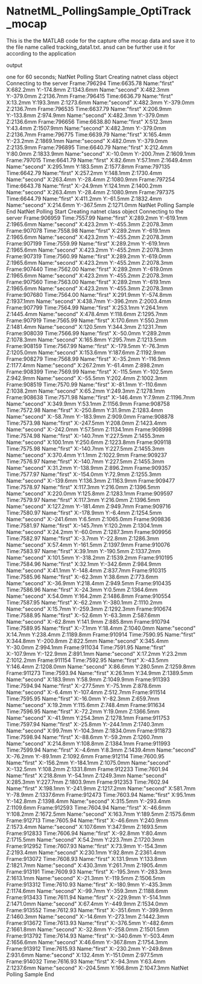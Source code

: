 # NatnetML_PollingSample_OptiTrack_mocap
This is the the MATLAB code for the capture ofhe mocap data and save it to the file name called tracking_data1.txt. ansd can be further use it for according to the application


output

one for 60 seconds; 
NatNet Polling Start
Creating natnet class object
Connecting to the server
Frame:796294  Time:6635.78
Name:"first"  X:682.2mm  Y:-174.8mm  Z:1343.6mm
Name:"second"  X:482.3mm  Y:-379.0mm  Z:2136.7mm
Frame:796415  Time:6636.79
Name:"first"  X:13.2mm  Y:193.3mm  Z:1273.6mm
Name:"second"  X:482.3mm  Y:-379.0mm  Z:2136.7mm
Frame:796535  Time:6637.79
Name:"first"  X:206.9mm  Y:-133.8mm  Z:974.9mm
Name:"second"  X:482.3mm  Y:-379.0mm  Z:2136.6mm
Frame:796656  Time:6638.80
Name:"first"  X:512.3mm  Y:43.4mm  Z:1507.9mm
Name:"second"  X:482.3mm  Y:-379.0mm  Z:2136.7mm
Frame:796775  Time:6639.79
Name:"first"  X:165.4mm  Y:-23.2mm  Z:1869.1mm
Name:"second"  X:482.0mm  Y:-379.0mm  Z:2135.9mm
Frame:796895  Time:6640.79
Name:"first"  X:212.4mm  Y:80.0mm  Z:1833.9mm
Name:"second"  X:-10.0mm  Y:-200.7mm  Z:1609.1mm
Frame:797015  Time:6641.79
Name:"first"  X:82.6mm  Y:57.1mm  Z:1649.4mm
Name:"second"  X:295.1mm  Y:183.5mm  Z:1577.8mm
Frame:797135  Time:6642.79
Name:"first"  X:257.2mm  Y:148.1mm  Z:1730.4mm
Name:"second"  X:263.4mm  Y:-28.4mm  Z:1080.9mm
Frame:797254  Time:6643.78
Name:"first"  X:-24.9mm  Y:124.1mm  Z:1400.2mm
Name:"second"  X:263.4mm  Y:-28.4mm  Z:1080.9mm
Frame:797375  Time:6644.79
Name:"first"  X:411.2mm  Y:-61.5mm  Z:1832.4mm
Name:"second"  X:214.6mm  Y:-367.5mm  Z:1271.0mm
NatNet Polling Sample End
NatNet Polling Start
Creating natnet class object
Connecting to the server
Frame:906959  Time:7557.99
Name:"first"  X:289.2mm  Y:-619.1mm  Z:1965.6mm
Name:"second"  X:423.2mm  Y:-455.3mm  Z:2078.3mm
Frame:907078  Time:7558.98
Name:"first"  X:289.2mm  Y:-619.1mm  Z:1965.6mm
Name:"second"  X:423.2mm  Y:-455.2mm  Z:2078.3mm
Frame:907199  Time:7559.99
Name:"first"  X:289.2mm  Y:-619.1mm  Z:1965.6mm
Name:"second"  X:423.2mm  Y:-455.2mm  Z:2078.3mm
Frame:907319  Time:7560.99
Name:"first"  X:289.2mm  Y:-619.0mm  Z:1965.6mm
Name:"second"  X:423.2mm  Y:-455.2mm  Z:2078.3mm
Frame:907440  Time:7562.00
Name:"first"  X:289.2mm  Y:-619.0mm  Z:1965.6mm
Name:"second"  X:423.2mm  Y:-455.2mm  Z:2078.3mm
Frame:907560  Time:7563.00
Name:"first"  X:289.2mm  Y:-619.1mm  Z:1965.6mm
Name:"second"  X:423.2mm  Y:-455.3mm  Z:2078.3mm
Frame:907680  Time:7564.00
Name:"first"  X:291.9mm  Y:-574.8mm  Z:1937.1mm
Name:"second"  X:438.7mm  Y:-396.2mm  Z:2003.4mm
Frame:907799  Time:7564.99
Name:"first"  X:253.1mm  Y:264.1mm  Z:1445.4mm
Name:"second"  X:478.4mm  Y:118.6mm  Z:1295.7mm
Frame:907919  Time:7565.99
Name:"first"  X:170.6mm  Y:550.2mm  Z:1481.4mm
Name:"second"  X:120.5mm  Y:344.3mm  Z:1231.7mm
Frame:908039  Time:7566.99
Name:"first"  X:-50.0mm  Y:289.2mm  Z:1078.3mm
Name:"second"  X:165.8mm  Y:295.7mm  Z:1213.5mm
Frame:908159  Time:7567.99
Name:"first"  X:-179.5mm  Y:-76.3mm  Z:1205.0mm
Name:"second"  X:153.6mm  Y:187.6mm  Z:1192.9mm
Frame:908279  Time:7568.99
Name:"first"  X:-35.2mm  Y:-116.9mm  Z:1177.4mm
Name:"second"  X:267.2mm  Y:-61.4mm  Z:898.2mm
Frame:908399  Time:7569.99
Name:"first"  X:-115.5mm  Y:-102.5mm  Z:942.9mm
Name:"second"  X:-55.5mm  Y:202.4mm  Z:1002.3mm
Frame:908519  Time:7570.99
Name:"first"  X:-81.1mm  Y:-110.6mm  Z:1038.2mm
Name:"second"  X:65.2mm  Y:249.3mm  Z:1278.1mm
Frame:908638  Time:7571.98
Name:"first"  X:-146.4mm  Y:7.9mm  Z:1196.7mm
Name:"second"  X:349.9mm  Y:53.1mm  Z:1156.9mm
Frame:908758  Time:7572.98
Name:"first"  X:-250.8mm  Y:31.9mm  Z:1283.4mm
Name:"second"  X:-58.7mm  Y:-183.9mm  Z:909.0mm
Frame:908878  Time:7573.98
Name:"first"  X:-247.5mm  Y:208.0mm  Z:1423.4mm
Name:"second"  X:-242.0mm  Y:57.5mm  Z:1134.1mm
Frame:908998  Time:7574.98
Name:"first"  X:-140.7mm  Y:227.5mm  Z:1455.3mm
Name:"second"  X:100.1mm  Y:250.6mm  Z:1223.8mm
Frame:909118  Time:7575.98
Name:"first"  X:-140.7mm  Y:227.5mm  Z:1455.3mm
Name:"second"  X:370.4mm  Y:1.1mm  Z:1022.9mm
Frame:909237  Time:7576.97
Name:"first"  X:-140.7mm  Y:227.5mm  Z:1455.3mm
Name:"second"  X:31.2mm  Y:-138.9mm  Z:896.2mm
Frame:909357  Time:7577.97
Name:"first"  X:-154.0mm  Y:72.9mm  Z:1255.3mm
Name:"second"  X:-139.6mm  Y:136.3mm  Z:1163.9mm
Frame:909477  Time:7578.97
Name:"first"  X:117.3mm  Y:216.0mm  Z:1396.5mm
Name:"second"  X:220.0mm  Y:125.8mm  Z:1283.1mm
Frame:909597  Time:7579.97
Name:"first"  X:117.3mm  Y:216.0mm  Z:1396.5mm
Name:"second"  X:127.2mm  Y:-181.4mm  Z:949.7mm
Frame:909716  Time:7580.97
Name:"first"  X:-178.9mm  Y:-6.4mm  Z:1254.5mm
Name:"second"  X:-241.6mm  Y:6.5mm  Z:1065.0mm
Frame:909836  Time:7581.97
Name:"first"  X:-145.7mm  Y:120.2mm  Z:1304.1mm
Name:"second"  X:24.2mm  Y:-60.0mm  Z:1287.3mm
Frame:909956  Time:7582.97
Name:"first"  X:-3.7mm  Y:-22.8mm  Z:1286.3mm
Name:"second"  X:57.4mm  Y:-161.5mm  Z:1397.9mm
Frame:910076  Time:7583.97
Name:"first"  X:39.1mm  Y:-190.5mm  Z:1337.2mm
Name:"second"  X:101.5mm  Y:-318.2mm  Z:1539.2mm
Frame:910195  Time:7584.96
Name:"first"  X:32.1mm  Y:-342.6mm  Z:984.9mm
Name:"second"  X:41.1mm  Y:-148.4mm  Z:837.7mm
Frame:910315  Time:7585.96
Name:"first"  X:-62.3mm  Y:38.6mm  Z:773.6mm
Name:"second"  X:-36.9mm  Y:218.4mm  Z:949.5mm
Frame:910435  Time:7586.96
Name:"first"  X:-24.3mm  Y:0.5mm  Z:1364.6mm
Name:"second"  X:54.0mm  Y:164.2mm  Z:1486.8mm
Frame:910554  Time:7587.95
Name:"first"  X:-62.2mm  Y:-380.1mm  Z:1110.2mm
Name:"second"  X:15.7mm  Y:-259.3mm  Z:1292.3mm
Frame:910674  Time:7588.95
Name:"first"  X:-52.6mm  Y:-63.3mm  Z:587.6mm
Name:"second"  X:-62.8mm  Y:141.9mm  Z:885.8mm
Frame:910794  Time:7589.95
Name:"first"  X:-7.1mm  Y:18.4mm  Z:1040.0mm
Name:"second"  X:14.7mm  Y:238.4mm  Z:1189.8mm
Frame:910914  Time:7590.95
Name:"first"  X:344.8mm  Y:-200.8mm  Z:822.5mm
Name:"second"  X:345.4mm  Y:-30.0mm  Z:994.1mm
Frame:911034  Time:7591.95
Name:"first"  X:-107.9mm  Y:-122.9mm  Z:891.1mm
Name:"second"  X:17.2mm  Y:23.2mm  Z:1012.2mm
Frame:911154  Time:7592.95
Name:"first"  X:-43.5mm  Y:146.4mm  Z:1208.0mm
Name:"second"  X:86.6mm  Y:280.5mm  Z:1259.8mm
Frame:911273  Time:7593.94
Name:"first"  X:26.1mm  Y:34.9mm  Z:1389.5mm
Name:"second"  X:183.9mm  Y:58.9mm  Z:1049.9mm
Frame:911393  Time:7594.94
Name:"first"  X:-277.5mm  Y:-75.1mm  Z:878.6mm
Name:"second"  X:-6.4mm  Y:-107.4mm  Z:512.7mm
Frame:911514  Time:7595.95
Name:"first"  X:-16.0mm  Y:-82.3mm  Z:659.7mm
Name:"second"  X:19.2mm  Y:115.6mm  Z:748.4mm
Frame:911634  Time:7596.95
Name:"first"  X:-72.2mm  Y:19.0mm  Z:1366.5mm
Name:"second"  X:-41.9mm  Y:254.3mm  Z:1278.1mm
Frame:911753  Time:7597.94
Name:"first"  X:-25.8mm  Y:-244.1mm  Z:1740.3mm
Name:"second"  X:99.7mm  Y:-104.3mm  Z:1834.0mm
Frame:911873  Time:7598.94
Name:"first"  X:-88.6mm  Y:-59.2mm  Z:1260.7mm
Name:"second"  X:214.8mm  Y:108.8mm  Z:1384.1mm
Frame:911993  Time:7599.94
Name:"first"  X:-4.6mm  Y:8.3mm  Z:1439.4mm
Name:"second"  X:-76.2mm  Y:-89.1mm  Z:1092.6mm
Frame:912114  Time:7600.95
Name:"first"  X:-156.2mm  Y:-184.1mm  Z:1075.0mm
Name:"second"  X:-132.5mm  Y:108.2mm  Z:1331.8mm
Frame:912233  Time:7601.94
Name:"first"  X:218.8mm  Y:-54.1mm  Z:1249.3mm
Name:"second"  X:285.3mm  Y:227.7mm  Z:1803.9mm
Frame:912353  Time:7602.94
Name:"first"  X:198.1mm  Y:-241.9mm  Z:1217.2mm
Name:"second"  X:581.7mm  Y:-78.9mm  Z:1337.6mm
Frame:912473  Time:7603.94
Name:"first"  X:95.1mm  Y:-142.8mm  Z:1398.4mm
Name:"second"  X:315.5mm  Y:-293.4mm  Z:1109.6mm
Frame:912593  Time:7604.94
Name:"first"  X:-46.6mm  Y:108.2mm  Z:1672.5mm
Name:"second"  X:163.7mm  Y:189.5mm  Z:1575.6mm
Frame:912713  Time:7605.94
Name:"first"  X:-46.6mm  Y:240.9mm  Z:1573.4mm
Name:"second"  X:107.6mm  Y:347.9mm  Z:1693.5mm
Frame:912833  Time:7606.94
Name:"first"  X:-92.8mm  Y:80.4mm  Z:1715.5mm
Name:"second"  X:54.2mm  Y:223.7mm  Z:1720.3mm
Frame:912952  Time:7607.93
Name:"first"  X:73.9mm  Y:-154.3mm  Z:2193.4mm
Name:"second"  X:230.1mm  Y:92.8mm  Z:2361.4mm
Frame:913072  Time:7608.93
Name:"first"  X:131.9mm  Y:133.8mm  Z:1821.7mm
Name:"second"  X:430.3mm  Y:261.7mm  Z:1905.4mm
Frame:913191  Time:7609.93
Name:"first"  X:-195.3mm  Y:-283.3mm  Z:1613.1mm
Name:"second"  X:-21.3mm  Y:-119.5mm  Z:1506.5mm
Frame:913312  Time:7610.93
Name:"first"  X:-180.9mm  Y:-435.3mm  Z:1174.6mm
Name:"second"  X:-99.7mm  Y:-359.3mm  Z:1188.6mm
Frame:913433  Time:7611.94
Name:"first"  X:-229.9mm  Y:-514.1mm  Z:1471.0mm
Name:"second"  X:67.4mm  Y:-449.9mm  Z:1534.0mm
Frame:913552  Time:7612.93
Name:"first"  X:-351.6mm  Y:-399.9mm  Z:1460.3mm
Name:"second"  X:-14.6mm  Y:-273.1mm  Z:1442.3mm
Frame:913672  Time:7613.93
Name:"first"  X:-376.5mm  Y:-482.6mm  Z:1661.8mm
Name:"second"  X:-32.8mm  Y:-258.0mm  Z:1501.5mm
Frame:913792  Time:7614.93
Name:"first"  X:-340.6mm  Y:-503.4mm  Z:1656.6mm
Name:"second"  X:46.6mm  Y:-367.8mm  Z:1754.3mm
Frame:913912  Time:7615.93
Name:"first"  X:-230.2mm  Y:-249.8mm  Z:931.6mm
Name:"second"  X:132.4mm  Y:-151.0mm  Z:977.5mm
Frame:914032  Time:7616.93
Name:"first"  X:-94.3mm  Y:63.4mm  Z:1237.6mm
Name:"second"  X:-204.5mm  Y:166.8mm  Z:1047.3mm
NatNet Polling Sample End
